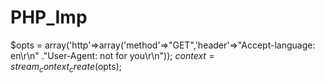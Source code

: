 # PHP_Imp
$opts = array('http'=>array('method'=>"GET",'header'=>"Accept-language: en\r\n" ."User-Agent: not for you\r\n"));
$context = stream_context_create($opts);
